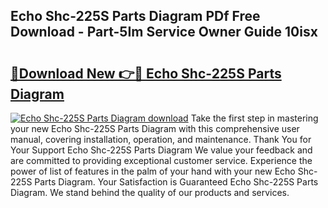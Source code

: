 ## Echo Shc-225S Parts Diagram PDf Free Download - Part-5Im Service Owner Guide 10isx

# <h2><a href="http://dfro7v.blite.top/?on=Echo+Shc-225S+Parts+Diagram">🔗Download New 👉🔴 Echo Shc-225S Parts Diagram</a></h2>

[![Echo Shc-225S Parts Diagram download](https://i.imgur.com/lujVjoI.png)](http://dfro7v.blite.top/?on=Echo+Shc-225S+Parts+Diagram)
Take the first step in mastering your new Echo Shc-225S Parts Diagram with this comprehensive user manual, covering installation, operation, and maintenance. Thank You for Your Support Echo Shc-225S Parts Diagram We value your feedback and are committed to providing exceptional customer service. Experience the power of list of features in the palm of your hand with your new Echo Shc-225S Parts Diagram. Your Satisfaction is Guaranteed Echo Shc-225S Parts Diagram. We stand behind the quality of our products and services.
